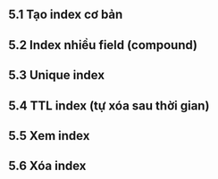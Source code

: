 ## 5.1 Tạo index cơ bản

## 5.2 Index nhiều field (compound)

## 5.3 Unique index

## 5.4 TTL index (tự xóa sau thời gian)

## 5.5 Xem index

## 5.6 Xóa index